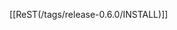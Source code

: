 <!-- Name: InstallGuide -->
<!-- Version: 1 -->
<!-- Last-Modified: 2009/04/01 12:41:07 -->
<!-- Author: springmeyer -->
[[ReST(/tags/release-0.6.0/INSTALL)]]